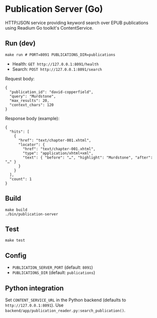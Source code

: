 # Publication Server (Go)

HTTP/JSON service providing keyword search over EPUB publications using Readium Go toolkit's ContentService.

## Run (dev)

```
make run # PORT=8091 PUBLICATIONS_DIR=publications
```

- Health: `GET http://127.0.0.1:8091/health`
- Search: `POST http://127.0.0.1:8091/search`

Request body:

```
{
  "publication_id": "david-copperfield",
  "query": "Murdstone",
  "max_results": 20,
  "context_chars": 120
}
```

Response body (example):

```
{
  "hits": [
    {
      "href": "text/chapter-001.xhtml",
      "locator": {
        "href": "text/chapter-001.xhtml",
        "type": "application/xhtml+xml",
        "text": { "before": "…", "highlight": "Murdstone", "after": "…" }
      }
    }
  ],
  "count": 1
}
```

## Build

```
make build
./bin/publication-server
```

## Test

```
make test
```

## Config

- `PUBLICATION_SERVER_PORT` (default: `8091`)
- `PUBLICATIONS_DIR` (default: `publications`)

## Python integration

Set `CONTENT_SERVICE_URL` in the Python backend (defaults to `http://127.0.0.1:8091`). Use `backend/app/publication_reader.py:search_publication()`.
